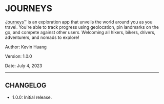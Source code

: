 # JOURNEYS

[Journeys™](https://journeys-app.com) is an exploration app that unveils the world around you as you travel. You're able to track progress using geolocation, pin landmarks on the go, and compete against other users. Welcoming all hikers, bikers, drivers, adventurers, and nomads to explore!

Author: Kevin Huang

Version: 1.0.0

Date: July 4, 2023

---

## CHANGELOG

- 1.0.0: Initial release.